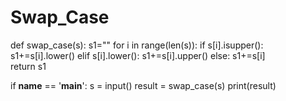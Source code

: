 # Swap_Case
def swap_case(s):
    s1=""
    for i in range(len(s)):
        if s[i].isupper():
            s1+=s[i].lower()
        elif s[i].lower():
            s1+=s[i].upper()
        else:
            s1+=s[i]        
    return s1

if __name__ == '__main__':
    s = input()
    result = swap_case(s)
    print(result)
